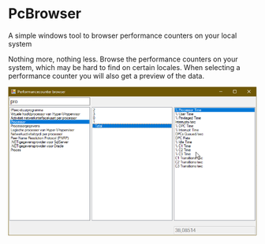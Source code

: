 # PcBrowser
A simple windows tool to browser performance counters on your local system

Nothing more, nothing less. Browse the performance counters on your system, which may be hard to find on certain locales.
When selecting a performance counter you will also get a preview of the data.

![ScreenShot](PerformanceCounterBrowser.png)
